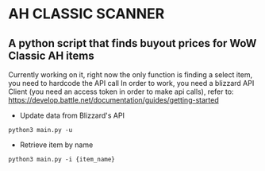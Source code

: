 # AH CLASSIC SCANNER
## A python script that finds buyout prices for WoW Classic AH items

Currently working on it, right now the only function is finding a select item, you need to hardcode the API call
In order to work, you need a blizzard API Client (you need an access token in order to make api calls), refer to: https://develop.battle.net/documentation/guides/getting-started 


* Update data from Blizzard's API
```console
python3 main.py -u
``` 

* Retrieve item by name
```console
python3 main.py -i {item_name}
```
